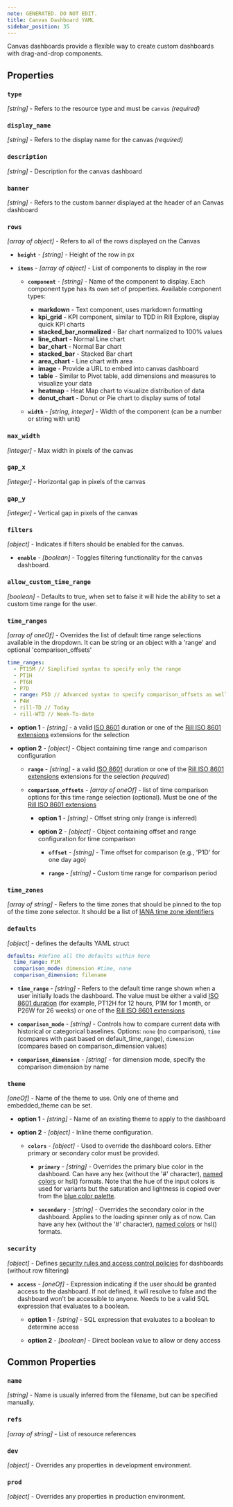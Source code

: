 ```yaml
---
note: GENERATED. DO NOT EDIT.
title: Canvas Dashboard YAML
sidebar_position: 35
---
```


Canvas dashboards provide a flexible way to create custom dashboards with drag-and-drop components.

## Properties

### `type`

_[string]_ - Refers to the resource type and must be `canvas` _(required)_

### `display_name`

_[string]_ - Refers to the display name for the canvas _(required)_

### `description`

_[string]_ - Description for the canvas dashboard 

### `banner`

_[string]_ - Refers to the custom banner displayed at the header of an Canvas dashboard 

### `rows`

_[array of object]_ - Refers to all of the rows displayed on the Canvas 

  - **`height`** - _[string]_ - Height of the row in px 

  - **`items`** - _[array of object]_ - List of components to display in the row 

    - **`component`** - _[string]_ - Name of the component to display. Each component type has its own set of properties.
    Available component types:
    
        - **markdown** - Text component, uses markdown formatting
        - **kpi_grid** - KPI component, similar to TDD in Rill Explore, display quick KPI charts
        - **stacked_bar_normalized** - Bar chart normalized to 100% values
        - **line_chart** - Normal Line chart
        - **bar_chart** - Normal Bar chart
        - **stacked_bar** - Stacked Bar chart
        - **area_chart** - Line chart with area
        - **image** - Provide a URL to embed into canvas dashboard
        - **table** - Similar to Pivot table, add dimensions and measures to visualize your data
        - **heatmap** - Heat Map chart to visualize distribution of data
        - **donut_chart** - Donut or Pie chart to display sums of total
 

    - **`width`** - _[string, integer]_ - Width of the component (can be a number or string with unit) 

### `max_width`

_[integer]_ - Max width in pixels of the canvas 

### `gap_x`

_[integer]_ - Horizontal gap in pixels of the canvas 

### `gap_y`

_[integer]_ - Vertical gap in pixels of the canvas 

### `filters`

_[object]_ - Indicates if filters should be enabled for the canvas. 

  - **`enable`** - _[boolean]_ - Toggles filtering functionality for the canvas dashboard. 

### `allow_custom_time_range`

_[boolean]_ - Defaults to true, when set to false it will hide the ability to set a custom time range for the user. 

### `time_ranges`

_[array of oneOf]_ - Overrides the list of default time range selections available in the dropdown. It can be string or an object with a 'range' and optional 'comparison_offsets'
  ```yaml
  time_ranges:
    - PT15M // Simplified syntax to specify only the range
    - PT1H
    - PT6H
    - P7D
    - range: P5D // Advanced syntax to specify comparison_offsets as well
    - P4W
    - rill-TD // Today
    - rill-WTD // Week-To-date
  ```
 

  - **option 1** - _[string]_ - a valid [ISO 8601](https://en.wikipedia.org/wiki/ISO_8601#Durations) duration or one of the [Rill ISO 8601 extensions](https://docs.rilldata.com/reference/rill-iso-extensions#extensions) extensions for the selection

  - **option 2** - _[object]_ - Object containing time range and comparison configuration

    - **`range`** - _[string]_ - a valid [ISO 8601](https://en.wikipedia.org/wiki/ISO_8601#Durations) duration or one of the [Rill ISO 8601 extensions](https://docs.rilldata.com/reference/rill-iso-extensions#extensions) extensions for the selection _(required)_

    - **`comparison_offsets`** - _[array of oneOf]_ - list of time comparison options for this time range selection (optional). Must be one of the [Rill ISO 8601 extensions](https://docs.rilldata.com/reference/rill-iso-extensions#extensions) 

      - **option 1** - _[string]_ - Offset string only (range is inferred)

      - **option 2** - _[object]_ - Object containing offset and range configuration for time comparison

        - **`offset`** - _[string]_ - Time offset for comparison (e.g., 'P1D' for one day ago) 

        - **`range`** - _[string]_ - Custom time range for comparison period 

### `time_zones`

_[array of string]_ - Refers to the time zones that should be pinned to the top of the time zone selector. It should be a list of [IANA time zone identifiers](https://en.wikipedia.org/wiki/List_of_tz_database_time_zones) 

### `defaults`

_[object]_ - defines the defaults YAML struct
  ```yaml
  defaults: #define all the defaults within here
    time_range: P1M
    comparison_mode: dimension #time, none
    comparison_dimension: filename
  ```
 

  - **`time_range`** - _[string]_ - Refers to the default time range shown when a user initially loads the dashboard. The value must be either a valid [ISO 8601 duration](https://en.wikipedia.org/wiki/ISO_8601#Durations) (for example, PT12H for 12 hours, P1M for 1 month, or P26W for 26 weeks) or one of the [Rill ISO 8601 extensions](https://docs.rilldata.com/reference/rill-iso-extensions#extensions) 

  - **`comparison_mode`** - _[string]_ - Controls how to compare current data with historical or categorical baselines. Options: `none` (no comparison), `time` (compares with past based on default_time_range), `dimension` (compares based on comparison_dimension values) 

  - **`comparison_dimension`** - _[string]_ - for dimension mode, specify the comparison dimension by name 

### `theme`

_[oneOf]_ - Name of the theme to use. Only one of theme and embedded_theme can be set. 

  - **option 1** - _[string]_ - Name of an existing theme to apply to the dashboard

  - **option 2** - _[object]_ - Inline theme configuration.

    - **`colors`** - _[object]_ - Used to override the dashboard colors. Either primary or secondary color must be provided. 

      - **`primary`** - _[string]_ - Overrides the primary blue color in the dashboard. Can have any hex (without the '#' character), [named colors](https://www.w3.org/TR/css-color-4/#named-colors) or hsl() formats. Note that the hue of the input colors is used for variants but the saturation and lightness is copied over from the [blue color palette](https://tailwindcss.com/docs/customizing-colors). 

      - **`secondary`** - _[string]_ - Overrides the secondary color in the dashboard. Applies to the loading spinner only as of now. Can have any hex (without the '#' character), [named colors](https://www.w3.org/TR/css-color-4/#named-colors) or hsl() formats. 

### `security`

_[object]_ - Defines [security rules and access control policies](/manage/security) for dashboards (without row filtering) 

  - **`access`** - _[oneOf]_ - Expression indicating if the user should be granted access to the dashboard. If not defined, it will resolve to false and the dashboard won't be accessible to anyone. Needs to be a valid SQL expression that evaluates to a boolean. 

    - **option 1** - _[string]_ - SQL expression that evaluates to a boolean to determine access

    - **option 2** - _[boolean]_ - Direct boolean value to allow or deny access

## Common Properties

### `name`

_[string]_ - Name is usually inferred from the filename, but can be specified manually. 

### `refs`

_[array of string]_ - List of resource references 

### `dev`

_[object]_ - Overrides any properties in development environment. 

### `prod`

_[object]_ - Overrides any properties in production environment. 